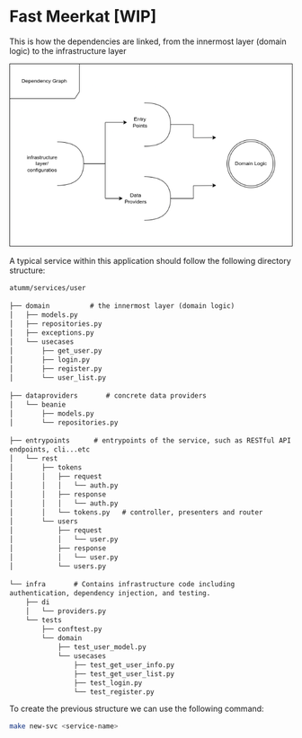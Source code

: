 # Fast Meerkat [WIP]

This is how the dependencies are linked, from the innermost layer (domain logic) to the infrastructure layer 

![dependency-graph](./docs/dependency-graph.png)



A typical service within this application should follow the following directory structure:
```
atumm/services/user

├── domain			# the innermost layer (domain logic)
│   ├── models.py
│   ├── repositories.py
│   ├── exceptions.py
│   └── usecases
│       ├── get_user.py
│       ├── login.py
│       ├── register.py
│       └── user_list.py

├── dataproviders		# concrete data providers
│   └── beanie
│       ├── models.py
│       └── repositories.py

├── entrypoints		 # entrypoints of the service, such as RESTful API endpoints, cli...etc
│   └── rest
│       ├── tokens
│       │   ├── request
│       │   │   └── auth.py
│       │   ├── response
│       │   │   └── auth.py
│       │   └── tokens.py	# controller, presenters and router
│       └── users
│           ├── request
│           │   └── user.py
│           ├── response
│           │   └── user.py
│           └── users.py

└── infra		# Contains infrastructure code including authentication, dependency injection, and testing.
    ├── di
    │   └── providers.py
    └── tests
        ├── conftest.py
        └── domain
            ├── test_user_model.py
            └── usecases
                ├── test_get_user_info.py
                ├── test_get_user_list.py
                ├── test_login.py
                └── test_register.py

```

To create the previous structure we can use the following command:
```bash
make new-svc <service-name>
```

